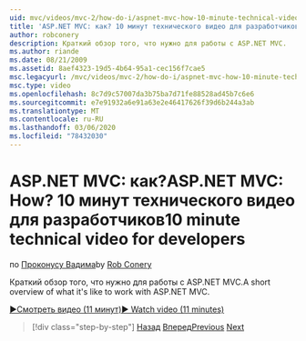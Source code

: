 ```yaml
---
uid: mvc/videos/mvc-2/how-do-i/aspnet-mvc-how-10-minute-technical-video-for-developers
title: 'ASP.NET MVC: как? 10 минут технического видео для разработчиков | Документация Майкрософт'
author: robconery
description: Краткий обзор того, что нужно для работы с ASP.NET MVC.
ms.author: riande
ms.date: 08/21/2009
ms.assetid: 8aef4323-19d5-4b64-95a1-cec156f7cae5
msc.legacyurl: /mvc/videos/mvc-2/how-do-i/aspnet-mvc-how-10-minute-technical-video-for-developers
msc.type: video
ms.openlocfilehash: 8c7d9c57007da3b75ba7d71fe88528ad45b7c6e6
ms.sourcegitcommit: e7e91932a6e91a63e2e46417626f39d6b244a3ab
ms.translationtype: MT
ms.contentlocale: ru-RU
ms.lasthandoff: 03/06/2020
ms.locfileid: "78432030"
---
```

# <a name="aspnet-mvc-how-10-minute-technical-video-for-developers"></a><span data-ttu-id="e88ad-104">ASP.NET MVC: как?</span><span class="sxs-lookup"><span data-stu-id="e88ad-104">ASP.NET MVC: How?</span></span> <span data-ttu-id="e88ad-105">10 минут технического видео для разработчиков</span><span class="sxs-lookup"><span data-stu-id="e88ad-105">10 minute technical video for developers</span></span>

<span data-ttu-id="e88ad-106">по [Проконусу Вадима](https://github.com/robconery)</span><span class="sxs-lookup"><span data-stu-id="e88ad-106">by [Rob Conery](https://github.com/robconery)</span></span>

<span data-ttu-id="e88ad-107">Краткий обзор того, что нужно для работы с ASP.NET MVC.</span><span class="sxs-lookup"><span data-stu-id="e88ad-107">A short overview of what it's like to work with ASP.NET MVC.</span></span>

[<span data-ttu-id="e88ad-108">&#9654;Смотреть видео (11 минут)</span><span class="sxs-lookup"><span data-stu-id="e88ad-108">&#9654; Watch video (11 minutes)</span></span>](https://channel9.msdn.com/Blogs/ASP-NET-Site-Videos/aspnet-mvc-how-10-minute-technical-video-for-developers)

> [!div class="step-by-step"]
> <span data-ttu-id="e88ad-109">[Назад](why-aspnet-mvc-3-minute-overview-video-for-decision-makers.md)
> [Вперед](how-do-i-return-json-formatted-data-for-an-ajax-call-in-an-aspnet-mvc-web-application.md)</span><span class="sxs-lookup"><span data-stu-id="e88ad-109">[Previous](why-aspnet-mvc-3-minute-overview-video-for-decision-makers.md)
[Next](how-do-i-return-json-formatted-data-for-an-ajax-call-in-an-aspnet-mvc-web-application.md)</span></span>
